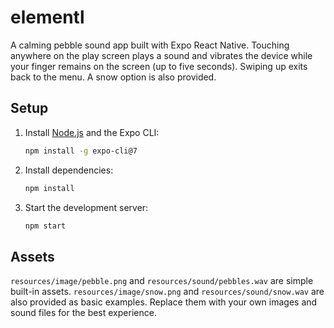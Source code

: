 # elementl

A calming pebble sound app built with Expo React Native. Touching anywhere on
the play screen plays a sound and vibrates the device while your finger remains
on the screen (up to five seconds). Swiping up exits back to the menu. A snow
option is also provided.

## Setup

1. Install [Node.js](https://nodejs.org/) and the Expo CLI:
   ```bash
   npm install -g expo-cli@7
   ```
2. Install dependencies:
   ```bash
   npm install
   ```
3. Start the development server:
   ```bash
   npm start
   ```

## Assets

`resources/image/pebble.png` and `resources/sound/pebbles.wav` are simple built-in assets.
`resources/image/snow.png` and `resources/sound/snow.wav` are also provided as basic examples.
Replace them with your own images and sound files for the best experience.
